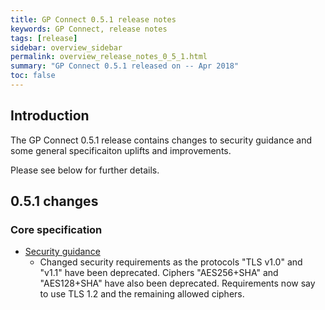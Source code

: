 ```yaml
---
title: GP Connect 0.5.1 release notes
keywords: GP Connect, release notes
tags: [release]
sidebar: overview_sidebar
permalink: overview_release_notes_0_5_1.html
summary: "GP Connect 0.5.1 released on -- Apr 2018"
toc: false
---
```


## Introduction ##

The GP Connect 0.5.1 release contains changes to security guidance and some general specificaiton uplifts and improvements.

Please see below for further details.

## 0.5.1 changes ##

### Core specification

- [Security guidance](development_api_security_guidance.html)
  - Changed security requirements as the protocols "TLS v1.0" and "v1.1" have been deprecated. Ciphers "AES256+SHA" and "AES128+SHA" have also been deprecated. Requirements now say to use TLS 1.2 and the remaining allowed ciphers.
  
